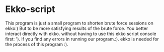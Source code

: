 # Ekko-script
This program is just a small program to shorten brute force sessions on ekko:)
But to be more satisfying results of the brute force. You better interact directly with ekko.
without having to use this ekko script console first: ').
If you find any errors in running our program.:).
ekko is needed for the process of this program :).
